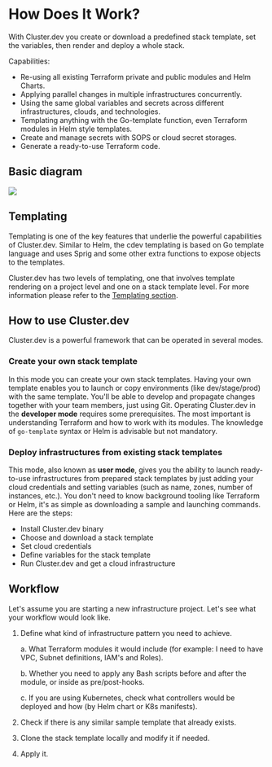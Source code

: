 # How Does It Work?

With Cluster.dev you create or download a predefined stack template, set the variables, then render and deploy a whole stack.

Capabilities:

- Re-using all existing Terraform private and public modules and Helm Charts.
- Applying parallel changes in multiple infrastructures concurrently.
- Using the same global variables and secrets across different infrastructures, clouds, and technologies.
- Templating anything with the Go-template function, even Terraform modules in Helm style templates.
- Create and manage secrets with SOPS or cloud secret storages.
- Generate a ready-to-use Terraform code.

## Basic diagram

<a href="https://docs.cluster.dev/images/cdev-base-diagram-shema1_red.png" target="_blank"><img src="https://docs.cluster.dev/images/cdev-base-diagram-shema1_red.png" /></a>

## Templating

Templating is one of the key features that underlie the powerful capabilities of Cluster.dev. Similar to Helm, the cdev templating is based on Go template language and uses Sprig and some other extra functions to expose objects to the templates.

Cluster.dev has two levels of templating, one that involves template rendering on a project level and one on a stack template level. For more information please refer to the [Templating section](https://docs.cluster.dev/templating/).

## How to use Cluster.dev

Cluster.dev is a powerful framework that can be operated in several modes.

### Create your own stack template

In this mode you can create your own stack templates. Having your own template enables you to launch or copy environments (like dev/stage/prod) with the same template. You'll be able to develop and propagate changes together with your team members, just using Git. Operating Cluster.dev in the **developer mode** requires some prerequisites. The most important is understanding Terraform and how to work with its modules. The knowledge of `go-template` syntax or Helm is advisable but not mandatory.

### Deploy infrastructures from existing stack templates

This mode, also known as **user mode**, gives you the ability to launch ready-to-use infrastructures from prepared stack templates by just adding your cloud credentials and setting variables (such as name, zones, number of instances, etc.).
You don't need to know background tooling like Terraform or Helm, it's as simple as downloading a sample and launching commands. Here are the steps:

* Install Cluster.dev binary
* Choose and download a stack template
* Set cloud credentials
* Define variables for the stack template
* Run Cluster.dev and get a cloud infrastructure

## Workflow

Let's assume you are starting a new infrastructure project. Let's see what your workflow would look like.

1. Define what kind of infrastructure pattern you need to achieve.

      a. What Terraform modules it would include (for example: I need to have VPC, Subnet definitions, IAM's and Roles).
    
      b. Whether you need to apply any Bash scripts before and after the module, or inside as pre/post-hooks.
    
      c. If you are using Kubernetes, check what controllers would be deployed and how (by Helm chart or K8s manifests).

2. Check if there is any similar sample template that already exists.

3. Clone the stack template locally and modify it if needed.

4. Apply it.


